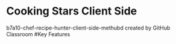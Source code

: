 # Cooking Stars Client Side
b7a10-chef-recipe-hunter-client-side-methubd created by GitHub Classroom
#Key Features
